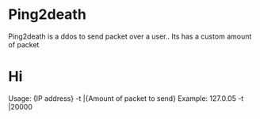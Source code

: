 # Ping2death
Ping2death is a ddos to send packet over a user.. Its has a custom amount of packet
<h1>Hi</h1>

Usage:
{IP address} -t |{Amount of packet to send}
Example:
127.0.05 -t |20000
